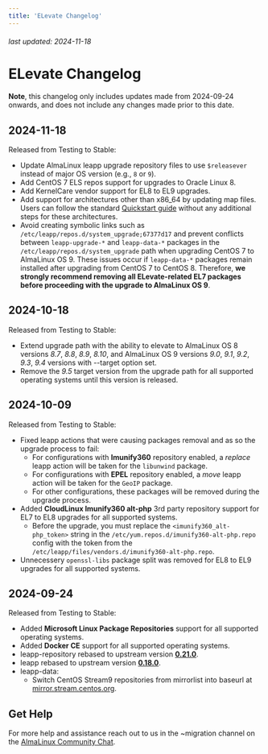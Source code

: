 ```yaml
---
title: 'ELevate Changelog'
---
```


###### last updated: 2024-11-18

# ELevate Changelog

**Note**, this changelog only includes updates made from 2024-09-24 onwards, and does not include any changes made prior to this date.

## 2024-11-18
Released from Testing to Stable:
* Update AlmaLinux leapp upgrade repository files to use `$releasever` instead of major OS version (e.g., `8` or `9`).
* Add CentOS 7 ELS repos support for upgrades to Oracle Linux 8.
* Add KernelCare vendor support for EL8 to EL9 upgrades.
* Add support for architectures other than x86_64 by updating map files. Users can follow the standard [Quickstart guide](/elevate/ELevate-quickstart-guide) without any additional steps for these architectures.
* Avoid creating symbolic links such as `/etc/leapp/repos.d/system_upgrade;67377d17` and prevent conflicts between `leapp-upgrade-*` and `leapp-data-*` packages in the `/etc/leapp/repos.d/system_upgrade` path when upgrading CentOS 7 to AlmaLinux  OS 9. These issues occur if `leapp-data-*` packages remain installed after upgrading from CentOS 7 to CentOS 8. Therefore, **we strongly recommend removing all ELevate-related EL7 packages before proceeding with the upgrade to AlmaLinux OS 9**.

## 2024-10-18
Released from Testing to Stable:
* Extend upgrade path with the ability to elevate to AlmaLinux OS 8 versions *8.7*, *8.8*, *8.9*, *8.10*, and AlmaLinux OS 9 versions *9.0*, *9.1*, *9.2*, *9.3*, *9.4* versions with --target option set.
* Remove the *9.5* target version from the upgrade path for all supported operating systems until this version is released.

## 2024-10-09
Released from Testing to Stable:
* Fixed leapp actions that were causing packages removal and as so the upgrade process to fail: 
  * For configurations with **Imunify360** repository enabled, a *replace* leapp action will be taken for the `libunwind` package. 
  * For configurations with **EPEL** repository enabled, a *move* leapp action will be taken for the `GeoIP` package.
  * For other configurations, these packages will be removed during the upgrade process.
* Added **CloudLinux Imunify360 alt-php** 3rd party repository support for EL7 to EL8 upgrades for all supported systems.
  * Before the upgrade, you must replace the `<imunify360_alt-php_token>` string in the `/etc/yum.repos.d/imunify360-alt-php.repo` config with the token from the `/etc/leapp/files/vendors.d/imunify360-alt-php.repo`. 
* Unnecessery `openssl-libs` package split was removed for EL8 to EL9 upgrades for all supported systems.

## 2024-09-24
Released from Testing to Stable:
* Added **Microsoft Linux Package Repositories** support for all supported operating systems.
* Added **Docker CE** support for all supported operating systems.
* leapp-repository rebased to upstream version [**0.21.0**](https://github.com/oamg/leapp-repository/releases/tag/v0.21.0).
* leapp rebased to upstream version [**0.18.0**](https://github.com/oamg/leapp/releases/tag/v0.18.0).
* leapp-data:
  * Switch CentOS Stream9 repositories from mirrorlist into baseurl at [mirror.stream.centos.org](https://mirror.stream.centos.org/).

## Get Help

For more help and assistance reach out to us in the ~migration channel on the [AlmaLinux Community Chat](https://chat.almalinux.org/almalinux/channels/migration).

